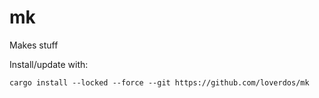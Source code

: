 # mk

Makes stuff

Install/update with:
```shell
cargo install --locked --force --git https://github.com/loverdos/mk
```
